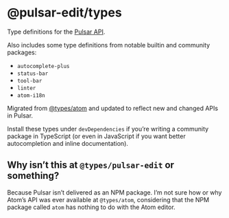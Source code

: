 # @pulsar-edit/types

Type definitions for the [Pulsar API](https://docs.pulsar-edit.dev/api/pulsar/latest/).

Also includes some type definitions from notable builtin and community packages:

* `autocomplete-plus`
* `status-bar`
* `tool-bar`
* `linter`
* `atom-i18n`

Migrated from [@types/atom](https://www.npmjs.com/package/@types/atom) and updated to reflect new and changed APIs in Pulsar.

Install these types under `devDependencies` if you’re writing a community package in TypeScript (or even in JavaScript if you want better autocompletion and inline documentation).

## Why isn’t this at `@types/pulsar-edit` or something?

Because Pulsar isn’t delivered as an NPM package. I’m not sure how or why Atom’s API was ever available at `@types/atom`, considering that the NPM package called `atom` has nothing to do with the Atom editor.
